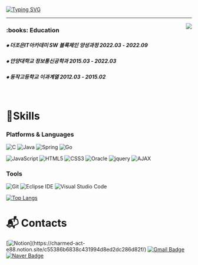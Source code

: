 <!-- 자기소개 시작 -->
<div>
<br>
  
[![Typing SVG](https://readme-typing-svg.herokuapp.com?color=4DF7D1&lines=Hello+World+%F0%9F%8E%83+I%60m+JaeJin)](https://git.io/typing-svg) 
  
</div>
 
* * *
<!-- 자기소개 끝 -->

<!-- 백준 알고리즘 레벨 시작 -->
<div align='right'>
   <!--<h3><b>🔑 Algorithm Level 	&nbsp;	&nbsp;	&nbsp;	&nbsp;	&nbsp;	&nbsp;	&nbsp;	&nbsp;	&nbsp;</b></h3>-->
   <img align='right' src="http://mazassumnida.wtf/api/v2/generate_badge?boj=byunjin11">
</div>
<!-- 백준 알고리즘 레벨 끝 -->

<!-- 교육사항 시작 -->
<div>
  <h3><b> :books: Education </b></h3>
  <h5> ⦁ 더조은IT아카데미 SW 블록체인 양성과정 2022.03 - 2022.09 </h5>
  <h5> ⦁ 안양대학교 정보통신공학과 2015.03 - 2022.03 </h5>
  <h5> ⦁ 동작고등학교 이과계열 2012.03 - 2015.02</h5>
</div>
</br>  
<!-- 교육사항 끝 -->


# 💪Skills
### Platforms & Languages
![C](https://img.shields.io/badge/-A8B9CC.svg?&style=flat-square&logo=C&logoColor=blue)
![Java](https://img.shields.io/badge/Java-007396.svg?&style=flat-square&logo=Java&logoColor=white)
![Spring](https://img.shields.io/badge/Spring-6DB33F.svg?&style=flat-square&logo=Spring&logoColor=white)
![Go](https://img.shields.io/badge/Go-00ADD8.svg?&style=flat-square&logo=Go&logoColor=white)

![JavaScript](https://img.shields.io/badge/JavaScript-F7DF1E.svg?&style=flat-square&logo=JavaScript&logoColor=white)
![HTML5](https://img.shields.io/badge/HTML5-E34F26.svg?&style=flat-square&logo=HTML5&logoColor=white)
![CSS3](https://img.shields.io/badge/CSS3-1572B6.svg?&style=flat-square&logo=CSS3&logoColor=white)
![Oracle](https://img.shields.io/badge/Oracle-F80000.svg?&style=flat-square&logo=Oracle&logoColor=white)
![jquery](https://img.shields.io/badge/jquery-0769AD?style=flat-square&logo=jquery&logoColor=white)
![AJAX](https://img.shields.io/badge/AJAX-2E77BC?style=flat-square&logo=Betfair&logoColor=white)

### Tools
![Git](https://img.shields.io/badge/Git-F05032.svg?&style=flat-square&logo=Git&logoColor=white)
![Eclipse IDE](https://img.shields.io/badge/Eclipse%20IDE-2C2255.svg?&style=flat-square&logo=Eclipse%20IDE&logoColor=white)
![Visual Studio Code](https://img.shields.io/badge/Visual%20Studio%20Code-007ACC.svg?&style=flat-square&logo=Visual%20Studio%20Code&logoColor=white)

[![Top Langs](https://github-readme-stats.vercel.app/api/top-langs/?username=JaeJinByun&layout=compact&theme=dracula)](https://github.com/JaeJinByun)

# :mailbox_with_mail: Contacts
[![Notion](https://img.shields.io/badge/Blog-000000.svg?&style=flat-square&logo=Notion&logoColor=white&link=[https://soo-vely-dev.tistory.com](https://charmed-act-e88.notion.site/c55386b6838c431994d8ed2dc286d82f)/)](https://charmed-act-e88.notion.site/c55386b6838c431994d8ed2dc286d82f/)
[![Gmail Badge](https://img.shields.io/badge/Gmail-d14836?style=flat-square&logo=Gmail&logoColor=white&link=mailto:kimsh1691@gmail.com)](mailto:byunjin1111@gmail.com)
[![Naver Badge](https://img.shields.io/badge/Naver-03C75A?style=flat-square&logo=Naver&logoColor=white&link=mailto:rlatngus1691@naver.com)](mailto:byunjin11@naver.com)



